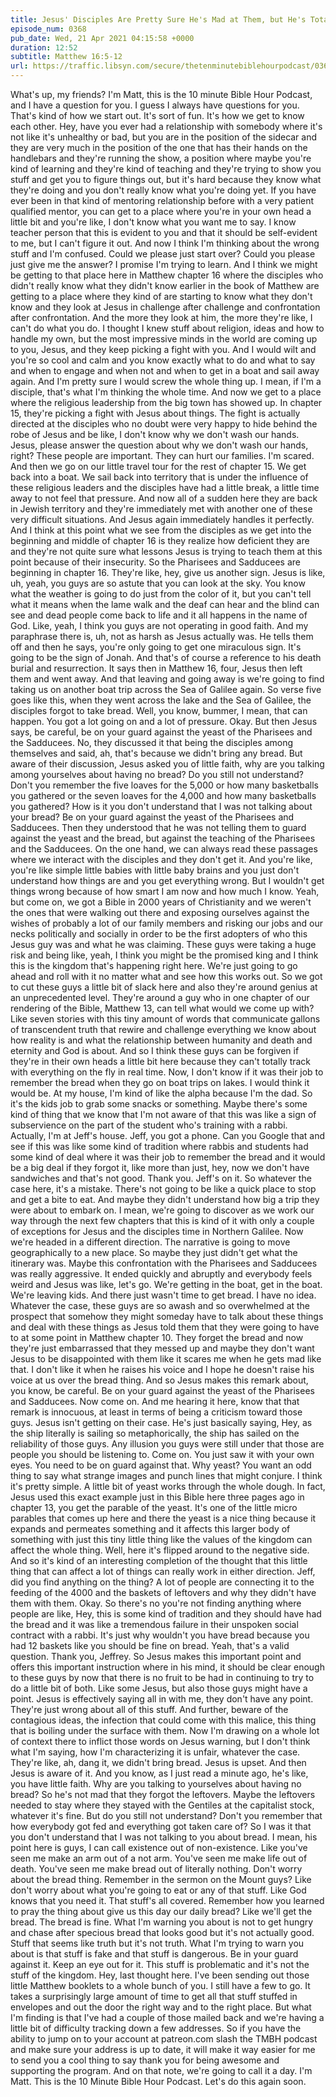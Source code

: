 ```yaml
---
title: Jesus' Disciples Are Pretty Sure He's Mad at Them, but He's Totally Not Mad at Them and They're Just Being Weird About Stuff
episode_num: 0368
pub_date: Wed, 21 Apr 2021 04:15:58 +0000
duration: 12:52
subtitle: Matthew 16:5-12
url: https://traffic.libsyn.com/secure/thetenminutebiblehourpodcast/0368_-_Jesus_Disciples_Are_Pretty_Sure_Hes_Mad_at_Them_but_Hes_Totally_Not_Mad_at_Them_and_Theyre_Just_Being_Weird_About_Stuff.mp3
---
```


 What's up, my friends? I'm Matt, this is the 10 minute Bible Hour Podcast, and I have a question for you. I guess I always have questions for you. That's kind of how we start out. It's sort of fun. It's how we get to know each other. Hey, have you ever had a relationship with somebody where it's not like it's unhealthy or bad, but you are in the position of the sidecar and they are very much in the position of the one that has their hands on the handlebars and they're running the show, a position where maybe you're kind of learning and they're kind of teaching and they're trying to show you stuff and get you to figure things out, but it's hard because they know what they're doing and you don't really know what you're doing yet. If you have ever been in that kind of mentoring relationship before with a very patient qualified mentor, you can get to a place where you're in your own head a little bit and you're like, I don't know what you want me to say. I know teacher person that this is evident to you and that it should be self-evident to me, but I can't figure it out. And now I think I'm thinking about the wrong stuff and I'm confused. Could we please just start over? Could you please just give me the answer? I promise I'm trying to learn. And I think we might be getting to that place here in Matthew chapter 16 where the disciples who didn't really know what they didn't know earlier in the book of Matthew are getting to a place where they kind of are starting to know what they don't know and they look at Jesus in challenge after challenge and confrontation after confrontation. And the more they look at him, the more they're like, I can't do what you do. I thought I knew stuff about religion, ideas and how to handle my own, but the most impressive minds in the world are coming up to you, Jesus, and they keep picking a fight with you. And I would wilt and you're so cool and calm and you know exactly what to do and what to say and when to engage and when not and when to get in a boat and sail away again. And I'm pretty sure I would screw the whole thing up. I mean, if I'm a disciple, that's what I'm thinking the whole time. And now we get to a place where the religious leadership from the big town has showed up. In chapter 15, they're picking a fight with Jesus about things. The fight is actually directed at the disciples who no doubt were very happy to hide behind the robe of Jesus and be like, I don't know why we don't wash our hands. Jesus, please answer the question about why we don't wash our hands, right? These people are important. They can hurt our families. I'm scared. And then we go on our little travel tour for the rest of chapter 15. We get back into a boat. We sail back into territory that is under the influence of these religious leaders and the disciples have had a little break, a little time away to not feel that pressure. And now all of a sudden here they are back in Jewish territory and they're immediately met with another one of these very difficult situations. And Jesus again immediately handles it perfectly. And I think at this point what we see from the disciples as we get into the beginning and middle of chapter 16 is they realize how deficient they are and they're not quite sure what lessons Jesus is trying to teach them at this point because of their insecurity. So the Pharisees and Sadducees are beginning in chapter 16. They're like, hey, give us another sign. Jesus is like, uh, yeah, you guys are so astute that you can look at the sky. You know what the weather is going to do just from the color of it, but you can't tell what it means when the lame walk and the deaf can hear and the blind can see and dead people come back to life and it all happens in the name of God. Like, yeah, I think you guys are not operating in good faith. And my paraphrase there is, uh, not as harsh as Jesus actually was. He tells them off and then he says, you're only going to get one miraculous sign. It's going to be the sign of Jonah. And that's of course a reference to his death burial and resurrection. It says then in Matthew 16, four, Jesus then left them and went away. And that leaving and going away is we're going to find taking us on another boat trip across the Sea of Galilee again. So verse five goes like this, when they went across the lake and the Sea of Galilee, the disciples forgot to take bread. Well, you know, bummer, I mean, that can happen. You got a lot going on and a lot of pressure. Okay. But then Jesus says, be careful, be on your guard against the yeast of the Pharisees and the Sadducees. No, they discussed it that being the disciples among themselves and said, ah, that's because we didn't bring any bread. But aware of their discussion, Jesus asked you of little faith, why are you talking among yourselves about having no bread? Do you still not understand? Don't you remember the five loaves for the 5,000 or how many basketballs you gathered or the seven loaves for the 4,000 and how many basketballs you gathered? How is it you don't understand that I was not talking about your bread? Be on your guard against the yeast of the Pharisees and Sadducees. Then they understood that he was not telling them to guard against the yeast and the bread, but against the teaching of the Pharisees and the Sadducees. On the one hand, we can always read these passages where we interact with the disciples and they don't get it. And you're like, you're like simple little babies with little baby brains and you just don't understand how things are and you get everything wrong. But I wouldn't get things wrong because of how smart I am now and how much I know. Yeah, but come on, we got a Bible in 2000 years of Christianity and we weren't the ones that were walking out there and exposing ourselves against the wishes of probably a lot of our family members and risking our jobs and our necks politically and socially in order to be the first adopters of who this Jesus guy was and what he was claiming. These guys were taking a huge risk and being like, yeah, I think you might be the promised king and I think this is the kingdom that's happening right here. We're just going to go ahead and roll with it no matter what and see how this works out. So we got to cut these guys a little bit of slack here and also they're around genius at an unprecedented level. They're around a guy who in one chapter of our rendering of the Bible, Matthew 13, can tell what would we come up with? Like seven stories with this tiny amount of words that communicate gallons of transcendent truth that rewire and challenge everything we know about how reality is and what the relationship between humanity and death and eternity and God is about. And so I think these guys can be forgiven if they're in their own heads a little bit here because they can't totally track with everything on the fly in real time. Now, I don't know if it was their job to remember the bread when they go on boat trips on lakes. I would think it would be. At my house, I'm kind of like the alpha because I'm the dad. So it's the kids job to grab some snacks or something. Maybe there's some kind of thing that we know that I'm not aware of that this was like a sign of subservience on the part of the student who's training with a rabbi. Actually, I'm at Jeff's house. Jeff, you got a phone. Can you Google that and see if this was like some kind of tradition where rabbis and students had some kind of deal where it was their job to remember the bread and it would be a big deal if they forgot it, like more than just, hey, now we don't have sandwiches and that's not good. Thank you. Jeff's on it. So whatever the case here, it's a mistake. There's not going to be like a quick place to stop and get a bite to eat. And maybe they didn't understand how big a trip they were about to embark on. I mean, we're going to discover as we work our way through the next few chapters that this is kind of it with only a couple of exceptions for Jesus and the disciples time in Northern Galilee. Now we're headed in a different direction. The narrative is going to move geographically to a new place. So maybe they just didn't get what the itinerary was. Maybe this confrontation with the Pharisees and Sadducees was really aggressive. It ended quickly and abruptly and everybody feels weird and Jesus was like, let's go. We're getting in the boat, get in the boat. We're leaving kids. And there just wasn't time to get bread. I have no idea. Whatever the case, these guys are so awash and so overwhelmed at the prospect that somehow they might someday have to talk about these things and deal with these things as Jesus told them that they were going to have to at some point in Matthew chapter 10. They forget the bread and now they're just embarrassed that they messed up and maybe they don't want Jesus to be disappointed with them like it scares me when he gets mad like that. I don't like it when he raises his voice and I hope he doesn't raise his voice at us over the bread thing. And so Jesus makes this remark about, you know, be careful. Be on your guard against the yeast of the Pharisees and Sadducees. Now come on. And me hearing it here, know that that remark is innocuous, at least in terms of being a criticism toward those guys. Jesus isn't getting on their case. He's just basically saying, Hey, as the ship literally is sailing so metaphorically, the ship has sailed on the reliability of those guys. Any illusion you guys were still under that those are people you should be listening to. Come on. You just saw it with your own eyes. You need to be on guard against that. Why yeast? You want an odd thing to say what strange images and punch lines that might conjure. I think it's pretty simple. A little bit of yeast works through the whole dough. In fact, Jesus used this exact example just in this Bible here three pages ago in chapter 13, you get the parable of the yeast. It's one of the little micro parables that comes up here and there the yeast is a nice thing because it expands and permeates something and it affects this larger body of something with just this tiny little thing like the values of the kingdom can affect the whole thing. Well, here it's flipped around to the negative side. And so it's kind of an interesting completion of the thought that this little thing that can affect a lot of things can really work in either direction. Jeff, did you find anything on the thing? A lot of people are connecting it to the feeding of the 4000 and the baskets of leftovers and why they didn't have them with them. Okay. So there's no you're not finding anything where people are like, Hey, this is some kind of tradition and they should have had the bread and it was like a tremendous failure in their unspoken social contract with a rabbi. It's just why wouldn't you have bread because you had 12 baskets like you should be fine on bread. Yeah, that's a valid question. Thank you, Jeffrey. So Jesus makes this important point and offers this important instruction where in his mind, it should be clear enough to these guys by now that there is no fruit to be had in continuing to try to do a little bit of both. Like some Jesus, but also those guys might have a point. Jesus is effectively saying all in with me, they don't have any point. They're just wrong about all of this stuff. And further, beware of the contagious ideas, the infection that could come with this malice, this thing that is boiling under the surface with them. Now I'm drawing on a whole lot of context there to inflict those words on Jesus warning, but I don't think what I'm saying, how I'm characterizing it is unfair, whatever the case. They're like, ah, dang it, we didn't bring bread. Jesus is upset. And then Jesus is aware of it. And you know, as I just read a minute ago, he's like, you have little faith. Why are you talking to yourselves about having no bread? So he's not mad that they forgot the leftovers. Maybe the leftovers needed to stay where they stayed with the Gentiles at the capitalist stock, whatever it's fine. But do you still not understand? Don't you remember that how everybody got fed and everything got taken care of? So I was it that you don't understand that I was not talking to you about bread. I mean, his point here is guys, I can call existence out of non-existence. Like you've seen me make an arm out of a not arm. You've seen me make life out of death. You've seen me make bread out of literally nothing. Don't worry about the bread thing. Remember in the sermon on the Mount guys? Like don't worry about what you're going to eat or any of that stuff. Like God knows that you need it. That stuff's all covered. Remember how you learned to pray the thing about give us this day our daily bread? Like we'll get the bread. The bread is fine. What I'm warning you about is not to get hungry and chase after specious bread that looks good but it's not actually good. Stuff that seems like truth but it's not truth. What I'm trying to warn you about is that stuff is fake and that stuff is dangerous. Be in your guard against it. Keep an eye out for it. This stuff is problematic and it's not the stuff of the kingdom. Hey, last thought here. I've been sending out those little Matthew booklets to a whole bunch of you. I still have a few to go. It takes a surprisingly large amount of time to get all that stuff stuffed in envelopes and out the door the right way and to the right place. But what I'm finding is that I've had a couple of those mailed back and we're having a little bit of difficulty tracking down a few addresses. So if you have the ability to jump on to your account at patreon.com slash the TMBH podcast and make sure your address is up to date, it will make it way easier for me to send you a cool thing to say thank you for being awesome and supporting the program. And on that note, we're going to call it a day. I'm Matt. This is the 10 Minute Bible Hour Podcast. Let's do this again soon.